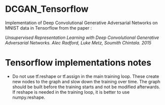 # DCGAN_Tensorflow
Implementation of Deep Convolutional Generative Adversarial Networks on MNIST data in Tensorflow from the paper :

*Unsupervised Representation Learning with Deep Convolutional Generative Adversarial Networks. Alec Radford, Luke Metz, Soumith Chintala. 2015*

# Tensorflow implementations notes
* Do not use tf.reshape or tf.assign in the main training loop. These create new nodes to the graph and slow down the training over time. The graph should be built before the training starts and not be modified afterwards. If reshape is needed in the training loop, it is better to use numpy.reshape.

